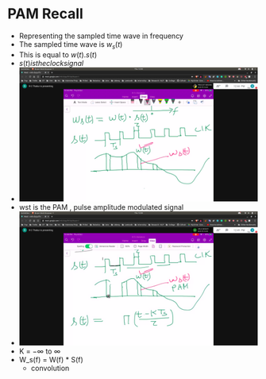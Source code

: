# PAM Recall
- Representing the sampled time wave in frequency
- The sampled time wave is $w_s(t)$
- This is equal to $w(t).s(t)$
- $s(t) is the clock signal$
- ![wst](wst.jpg)
- wst is the PAM , pulse amplitude modulated signal
- ![st](st.jpg)
- K = $-\infty$ to $\infty$
- W_s(f) = W(f) * S(f)
   - convolution
